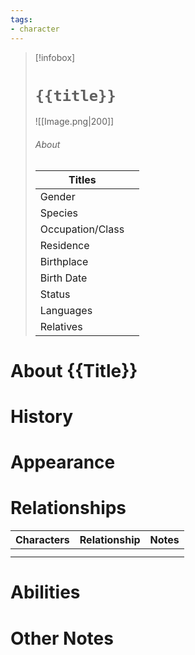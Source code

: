```yaml
---
tags:
- character
---
```

> [!infobox]
> # `{{title}}`
> ![[Image.png|200]]
> ###### About
> | Titles |  |
> | ---- | ---- |
> | Gender |  |
> | Species |  |
> | Occupation/Class | |
> | Residence |  |
> | Birthplace |  |
> | Birth Date |   |
> | Status |  |
> | Languages |  |
> | Relatives |   |
# About {{Title}}



# History



# Appearance



# Relationships
| Characters | Relationship | Notes |
| ---------- | ------------ | ----- |
|            |              |       |
|            |              |       |

# Abilities



# Other Notes
